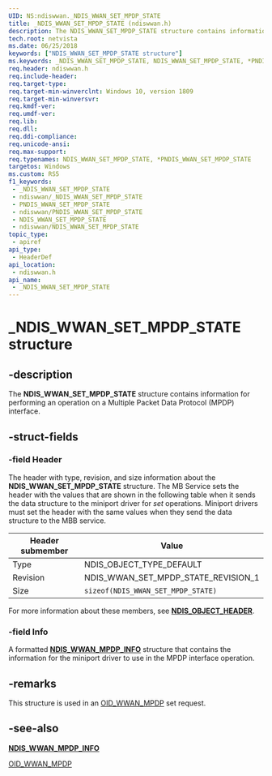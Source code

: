 ```yaml
---
UID: NS:ndiswwan._NDIS_WWAN_SET_MPDP_STATE
title: _NDIS_WWAN_SET_MPDP_STATE (ndiswwan.h)
description: The NDIS_WWAN_SET_MPDP_STATE structure contains information for performing an operation on a Multiple Packet Data Protocol (MPDP) interface.
tech.root: netvista
ms.date: 06/25/2018
keywords: ["NDIS_WWAN_SET_MPDP_STATE structure"]
ms.keywords: _NDIS_WWAN_SET_MPDP_STATE, NDIS_WWAN_SET_MPDP_STATE, *PNDIS_WWAN_SET_MPDP_STATE,
req.header: ndiswwan.h
req.include-header: 
req.target-type: 
req.target-min-winverclnt: Windows 10, version 1809
req.target-min-winversvr: 
req.kmdf-ver: 
req.umdf-ver: 
req.lib: 
req.dll: 
req.ddi-compliance: 
req.unicode-ansi: 
req.max-support: 
req.typenames: NDIS_WWAN_SET_MPDP_STATE, *PNDIS_WWAN_SET_MPDP_STATE
targetos: Windows
ms.custom: RS5
f1_keywords:
 - _NDIS_WWAN_SET_MPDP_STATE
 - ndiswwan/_NDIS_WWAN_SET_MPDP_STATE
 - PNDIS_WWAN_SET_MPDP_STATE
 - ndiswwan/PNDIS_WWAN_SET_MPDP_STATE
 - NDIS_WWAN_SET_MPDP_STATE
 - ndiswwan/NDIS_WWAN_SET_MPDP_STATE
topic_type:
 - apiref
api_type:
 - HeaderDef
api_location:
 - ndiswwan.h
api_name:
 - _NDIS_WWAN_SET_MPDP_STATE
---
```


# _NDIS_WWAN_SET_MPDP_STATE structure


## -description

The **NDIS_WWAN_SET_MPDP_STATE** structure contains information for performing an operation on a Multiple Packet Data Protocol (MPDP) interface.

## -struct-fields

### -field Header

The header with type, revision, and size information about the **NDIS_WWAN_SET_MPDP_STATE** structure. The MB Service sets the header with the values that are shown in the following table when it sends the data structure to the miniport driver for *set* operations. Miniport drivers must set the header with the same values when they send the data structure to the MBB service.

| Header submember | Value |
| --- | --- |
| Type | NDIS_OBJECT_TYPE_DEFAULT |
| Revision | NDIS_WWAN_SET_MPDP_STATE_REVISION_1 |
| Size | `sizeof(NDIS_WWAN_SET_MPDP_STATE)` | 

For more information about these members, see [**NDIS_OBJECT_HEADER**](../ntddndis/ns-ntddndis-_ndis_object_header.md).

### -field Info

 
A formatted [**NDIS_WWAN_MPDP_INFO**](ns-ndiswwan-_ndis_wwan_mpdp_info.md) structure that contains the information for the miniport driver to use in the MPDP interface operation.

## -remarks

This structure is used in an [OID_WWAN_MPDP](/windows-hardware/drivers/network/oid-wwan-mpdp) set request.

## -see-also

[**NDIS_WWAN_MPDP_INFO**](ns-ndiswwan-_ndis_wwan_mpdp_info.md)

[OID_WWAN_MPDP](/windows-hardware/drivers/network/oid-wwan-mpdp)
